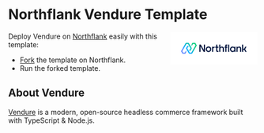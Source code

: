 # Northflank Vendure Template

<a target="_blank" rel="noopener noreferrer" href="https://www.northflank.com">
    <img alt="Northflank" align="right" src="/media/logo.svg" width="35%" />
</a>

Deploy Vendure on [Northflank](https://northflank.com) easily with this template:

- [Fork](https://app.northflank.com/s/project/create/stack-template/vendure) the template on Northflank.
- Run the forked template.
    
## About Vendure

[Vendure](https://www.vendure.io/) is a modern, open-source headless commerce framework built with TypeScript & Node.js.